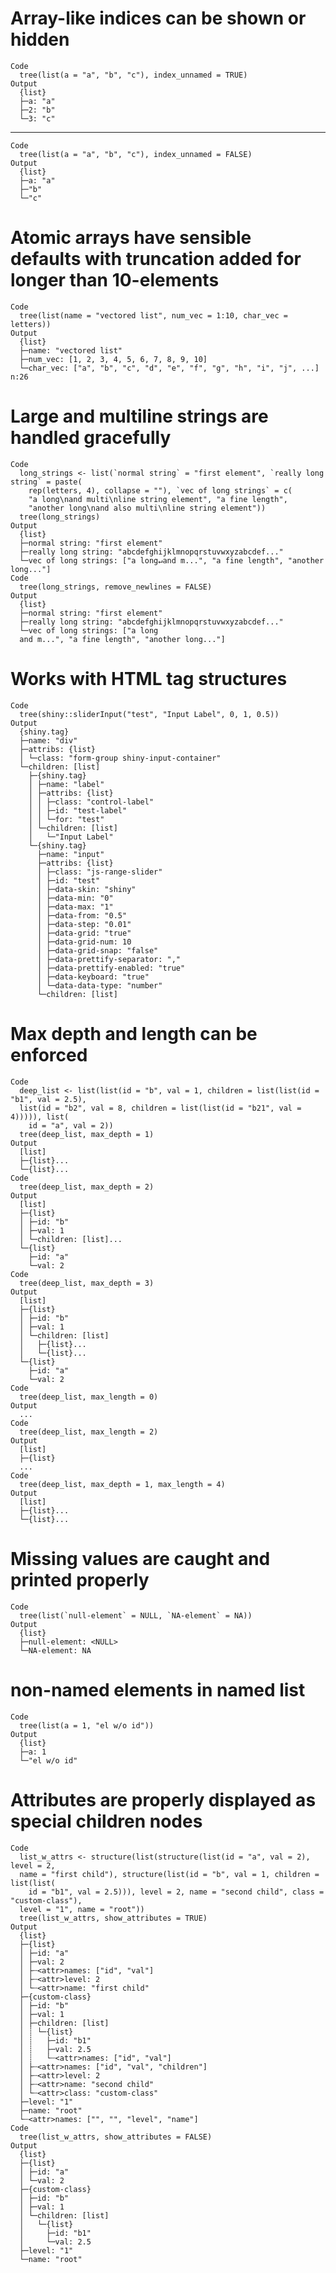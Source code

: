 # Array-like indices can be shown or hidden

    Code
      tree(list(a = "a", "b", "c"), index_unnamed = TRUE)
    Output
      {list}
      ├─a: "a"
      ├─2: "b"
      └─3: "c"

---

    Code
      tree(list(a = "a", "b", "c"), index_unnamed = FALSE)
    Output
      {list}
      ├─a: "a"
      ├─"b"
      └─"c"

# Atomic arrays have sensible defaults with truncation added for longer than 10-elements

    Code
      tree(list(name = "vectored list", num_vec = 1:10, char_vec = letters))
    Output
      {list}
      ├─name: "vectored list"
      ├─num_vec: [1, 2, 3, 4, 5, 6, 7, 8, 9, 10]
      └─char_vec: ["a", "b", "c", "d", "e", "f", "g", "h", "i", "j", ...] n:26

# Large and multiline strings are handled gracefully

    Code
      long_strings <- list(`normal string` = "first element", `really long string` = paste(
        rep(letters, 4), collapse = ""), `vec of long strings` = c(
        "a long\nand multi\nline string element", "a fine length",
        "another long\nand also multi\nline string element"))
      tree(long_strings)
    Output
      {list}
      ├─normal string: "first element"
      ├─really long string: "abcdefghijklmnopqrstuvwxyzabcdef..."
      └─vec of long strings: ["a long↵and m...", "a fine length", "another long..."]
    Code
      tree(long_strings, remove_newlines = FALSE)
    Output
      {list}
      ├─normal string: "first element"
      ├─really long string: "abcdefghijklmnopqrstuvwxyzabcdef..."
      └─vec of long strings: ["a long
      and m...", "a fine length", "another long..."]

# Works with HTML tag structures

    Code
      tree(shiny::sliderInput("test", "Input Label", 0, 1, 0.5))
    Output
      {shiny.tag}
      ├─name: "div"
      ├─attribs: {list}
      │ └─class: "form-group shiny-input-container"
      └─children: [list]
        ├─{shiny.tag}
        │ ├─name: "label"
        │ ├─attribs: {list}
        │ │ ├─class: "control-label"
        │ │ ├─id: "test-label"
        │ │ └─for: "test"
        │ └─children: [list]
        │   └─"Input Label"
        └─{shiny.tag}
          ├─name: "input"
          ├─attribs: {list}
          │ ├─class: "js-range-slider"
          │ ├─id: "test"
          │ ├─data-skin: "shiny"
          │ ├─data-min: "0"
          │ ├─data-max: "1"
          │ ├─data-from: "0.5"
          │ ├─data-step: "0.01"
          │ ├─data-grid: "true"
          │ ├─data-grid-num: 10
          │ ├─data-grid-snap: "false"
          │ ├─data-prettify-separator: ","
          │ ├─data-prettify-enabled: "true"
          │ ├─data-keyboard: "true"
          │ └─data-data-type: "number"
          └─children: [list]

# Max depth and length can be enforced

    Code
      deep_list <- list(list(id = "b", val = 1, children = list(list(id = "b1", val = 2.5),
      list(id = "b2", val = 8, children = list(list(id = "b21", val = 4))))), list(
        id = "a", val = 2))
      tree(deep_list, max_depth = 1)
    Output
      [list]
      ├─{list}...
      └─{list}...
    Code
      tree(deep_list, max_depth = 2)
    Output
      [list]
      ├─{list}
      │ ├─id: "b"
      │ ├─val: 1
      │ └─children: [list]...
      └─{list}
        ├─id: "a"
        └─val: 2
    Code
      tree(deep_list, max_depth = 3)
    Output
      [list]
      ├─{list}
      │ ├─id: "b"
      │ ├─val: 1
      │ └─children: [list]
      │   ├─{list}...
      │   └─{list}...
      └─{list}
        ├─id: "a"
        └─val: 2
    Code
      tree(deep_list, max_length = 0)
    Output
      ... 
    Code
      tree(deep_list, max_length = 2)
    Output
      [list]
      ├─{list}
      ... 
    Code
      tree(deep_list, max_depth = 1, max_length = 4)
    Output
      [list]
      ├─{list}...
      └─{list}...

# Missing values are caught and printed properly

    Code
      tree(list(`null-element` = NULL, `NA-element` = NA))
    Output
      {list}
      ├─null-element: <NULL>
      └─NA-element: NA

# non-named elements in named list

    Code
      tree(list(a = 1, "el w/o id"))
    Output
      {list}
      ├─a: 1
      └─"el w/o id"

# Attributes are properly displayed as special children nodes

    Code
      list_w_attrs <- structure(list(structure(list(id = "a", val = 2), level = 2,
      name = "first child"), structure(list(id = "b", val = 1, children = list(list(
        id = "b1", val = 2.5))), level = 2, name = "second child", class = "custom-class"),
      level = "1", name = "root"))
      tree(list_w_attrs, show_attributes = TRUE)
    Output
      {list}
      ├─{list}
      │ ├─id: "a"
      │ ├─val: 2
      │ ├┄<attr>names: ["id", "val"]
      │ ├┄<attr>level: 2
      │ └┄<attr>name: "first child"
      ├─{custom-class}
      │ ├─id: "b"
      │ ├─val: 1
      │ ├─children: [list]
      │ ┊ └─{list}
      │ ┊   ├─id: "b1"
      │ ┊   ├─val: 2.5
      │ ┊   └┄<attr>names: ["id", "val"]
      │ ├┄<attr>names: ["id", "val", "children"]
      │ ├┄<attr>level: 2
      │ ├┄<attr>name: "second child"
      │ └┄<attr>class: "custom-class"
      ├─level: "1"
      ├─name: "root"
      └┄<attr>names: ["", "", "level", "name"]
    Code
      tree(list_w_attrs, show_attributes = FALSE)
    Output
      {list}
      ├─{list}
      │ ├─id: "a"
      │ └─val: 2
      ├─{custom-class}
      │ ├─id: "b"
      │ ├─val: 1
      │ └─children: [list]
      │   └─{list}
      │     ├─id: "b1"
      │     └─val: 2.5
      ├─level: "1"
      └─name: "root"

